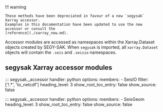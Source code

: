 
!!! warning

    These methods have been depreciated in favour of a new `segysak` Xarray accessor.
    Examples in this documentation have been updated to use the new accessor or consult the
    [reference](./xarray_new.md).

Accessor modules are accessed as namespaces within the Xarray.Dataset objects
created by SEGY-SAK. When ``segysak`` is imported, all ``xarray.Dataset`` objects will
contain the ``.seis`` and ``.seisio`` namespaces.

## segysak Xarray accessor modules

::: segysak._accessor
    handler: python
    options:
      members:
        - SeisIO
      filter: ['!.*', 'to_netcdf']
      heading_level: 3
      show_root_toc_entry: false
      show_source: false

::: segysak._accessor
    handler: python
    options:
      members:
        - SeisGeom
      heading_level: 3
      show_root_toc_entry: false
      show_source: false